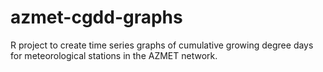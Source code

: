 # azmet-cgdd-graphs
R project to create time series graphs of cumulative growing degree days for meteorological stations in the AZMET network.
